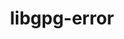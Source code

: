 ---
title: "libgpg-error"
layout: cache
categories: [package, develop-2024-06-02]
meta: {"versions": ["1.49"], "compilers": ["gcc@=11.4.0", "gcc@=7.5.0", "gcc@=9.4.0", "oneapi@=2024.0.0"], "oss": ["ubuntu18.04", "ubuntu20.04", "ubuntu22.04"], "platforms": ["linux"], "targets": ["neoverse_v1", "neoverse_v2", "ppc64le", "x86_64_v3"], "stacks": ["e4s", "e4s-neoverse-v2", "e4s-neoverse_v1", "e4s-oneapi", "e4s-power", "radiuss", "root", "tutorial"], "num_specs": 7, "num_specs_by_stack": {"radiuss": 1, "root": 7, "e4s-power": 1, "e4s-neoverse_v1": 1, "e4s-neoverse-v2": 1, "e4s": 1, "tutorial": 1, "e4s-oneapi": 1}}
spec_details: [{"hash": "k6txh2l7tit7eyibijkxoapopusm6bo2", "compiler": "gcc@=7.5.0", "versions": ["1.49"], "os": "ubuntu18.04", "platform": "linux", "target": "x86_64_v3", "variants": ["build_system=autotools"], "stacks": ["radiuss", "root"], "size": "-", "tarball": "https://binaries.spack.io/develop-2024-06-02/build_cache/linux-ubuntu18.04-x86_64_v3/gcc-7.5.0/libgpg-error-1.49/linux-ubuntu18.04-x86_64_v3-gcc-7.5.0-libgpg-error-1.49-k6txh2l7tit7eyibijkxoapopusm6bo2.spack"}, {"hash": "euvwukjuocunryfu36wlufhocilojfcp", "compiler": "gcc@=9.4.0", "versions": ["1.49"], "os": "ubuntu20.04", "platform": "linux", "target": "ppc64le", "variants": ["build_system=autotools"], "stacks": ["root", "e4s-power"], "size": "-", "tarball": "https://binaries.spack.io/develop-2024-06-02/build_cache/linux-ubuntu20.04-ppc64le/gcc-9.4.0/libgpg-error-1.49/linux-ubuntu20.04-ppc64le-gcc-9.4.0-libgpg-error-1.49-euvwukjuocunryfu36wlufhocilojfcp.spack"}, {"hash": "yk2p52cwru3ytgs7letf6yse7yimx5e6", "compiler": "gcc@=11.4.0", "versions": ["1.49"], "os": "ubuntu22.04", "platform": "linux", "target": "neoverse_v1", "variants": ["build_system=autotools"], "stacks": ["root", "e4s-neoverse_v1"], "size": "-", "tarball": "https://binaries.spack.io/develop-2024-06-02/build_cache/linux-ubuntu22.04-neoverse_v1/gcc-11.4.0/libgpg-error-1.49/linux-ubuntu22.04-neoverse_v1-gcc-11.4.0-libgpg-error-1.49-yk2p52cwru3ytgs7letf6yse7yimx5e6.spack"}, {"hash": "mh55ilzlo3dk43yqir7ypvmn6ug4gq6w", "compiler": "gcc@=11.4.0", "versions": ["1.49"], "os": "ubuntu22.04", "platform": "linux", "target": "neoverse_v2", "variants": ["build_system=autotools"], "stacks": ["root", "e4s-neoverse-v2"], "size": "-", "tarball": "https://binaries.spack.io/develop-2024-06-02/build_cache/linux-ubuntu22.04-neoverse_v2/gcc-11.4.0/libgpg-error-1.49/linux-ubuntu22.04-neoverse_v2-gcc-11.4.0-libgpg-error-1.49-mh55ilzlo3dk43yqir7ypvmn6ug4gq6w.spack"}, {"hash": "oiaqpwiwlfoick2lb2ryvtzxolllvhaw", "compiler": "gcc@=11.4.0", "versions": ["1.49"], "os": "ubuntu22.04", "platform": "linux", "target": "x86_64_v3", "variants": ["build_system=autotools"], "stacks": ["root", "e4s"], "size": "-", "tarball": "https://binaries.spack.io/develop-2024-06-02/build_cache/linux-ubuntu22.04-x86_64_v3/gcc-11.4.0/libgpg-error-1.49/linux-ubuntu22.04-x86_64_v3-gcc-11.4.0-libgpg-error-1.49-oiaqpwiwlfoick2lb2ryvtzxolllvhaw.spack"}, {"hash": "oc3alglxfjohab2fx4qzcrcwhule7b2s", "compiler": "gcc@=11.4.0", "versions": ["1.49"], "os": "ubuntu22.04", "platform": "linux", "target": "x86_64_v3", "variants": ["build_system=autotools"], "stacks": ["root", "tutorial"], "size": "-", "tarball": "https://binaries.spack.io/develop-2024-06-02/build_cache/linux-ubuntu22.04-x86_64_v3/gcc-11.4.0/libgpg-error-1.49/linux-ubuntu22.04-x86_64_v3-gcc-11.4.0-libgpg-error-1.49-oc3alglxfjohab2fx4qzcrcwhule7b2s.spack"}, {"hash": "ylpoqluz6umemj3r32ncalznoivstjyw", "compiler": "oneapi@=2024.0.0", "versions": ["1.49"], "os": "ubuntu22.04", "platform": "linux", "target": "x86_64_v3", "variants": ["build_system=autotools"], "stacks": ["e4s-oneapi", "root"], "size": "-", "tarball": "https://binaries.spack.io/develop-2024-06-02/build_cache/linux-ubuntu22.04-x86_64_v3/oneapi-2024.0.0/libgpg-error-1.49/linux-ubuntu22.04-x86_64_v3-oneapi-2024.0.0-libgpg-error-1.49-ylpoqluz6umemj3r32ncalznoivstjyw.spack"}]
---